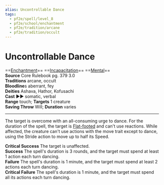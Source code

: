 ```yaml
---
alias: Uncontrollable Dance
tags:
  - pf2e/spell/level_8
  - pf2e/school/enchantment
  - pf2e/tradition/arcane
  - pf2e/tradition/occult
---
```


# Uncontrollable Dance

==[Enchantment](Enchantment.md)== ==[Incapacitation](Incapacitation.md)== ==[Mental](Mental.md)==  
__Source__ Core Rulebook pg. 379 3.0  
**Traditions** arcane, occult  
**Bloodline**s aberrant, fey  
**Deities** Ashava, Hathor, Kofusachi  
**Cast** ►► somatic, verbal  
**Range** touch; **Targets** 1 creature  
**Saving Throw** Will; **Duration** varies

---

The target is overcome with an all-consuming urge to dance. For the duration of the spell, the target is [Flat-footed](Flat-footed.md) and can't use reactions. While affected, the creature can't use actions with the move trait except to dance, using the Stride action to move up to half its Speed.

**Critical Success** The target is unaffected.  
**Success** The spell's duration is 3 rounds, and the target must spend at least 1 action each turn dancing.  
**Failure** The spell's duration is 1 minute, and the target must spend at least 2 actions each turn dancing.  
**Critical Failure** The spell's duration is 1 minute, and the target must spend all its actions each turn dancing.
